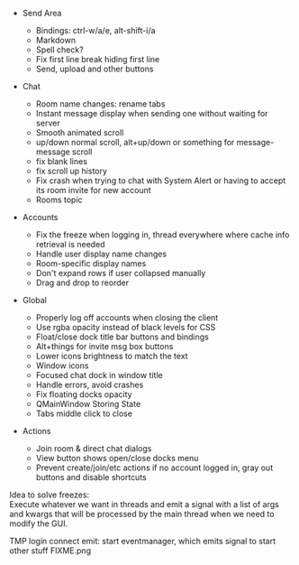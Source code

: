 - Send Area
  - Bindings: ctrl-w/a/e, alt-shift-i/a
  - Markdown
  - Spell check?
  - Fix first line break hiding first line
  - Send, upload and other buttons

- Chat
  - Room name changes: rename tabs
  - Instant message display when sending one without waiting for server
  - Smooth animated scroll
  - up/down normal scroll, alt+up/down or something for message-message scroll
  - fix blank lines
  - fix scroll up history
  - Fix crash when trying to chat with System Alert or having to accept its room
    invite for new account
  - Rooms topic

- Accounts
  - Fix the freeze when logging in,
    thread everywhere where cache info retrieval is needed
  - Handle user display name changes
  - Room-specific display names
  - Don't expand rows if user collapsed manually
  - Drag and drop to reorder

- Global
  - Properly log off accounts when closing the client
  - Use rgba opacity instead of black levels for CSS
  - Float/close dock title bar buttons and bindings
  - Alt+things for invite msg box buttons
  - Lower icons brightness to match the text
  - Window icons
  - Focused chat dock in window title
  - Handle errors, avoid crashes
  - Fix floating docks opacity
  - QMainWindow Storing State
  - Tabs middle click to close

- Actions
  - Join room & direct chat dialogs
  - View button shows open/close docks menu
  - Prevent create/join/etc actions if no account logged in,
    gray out buttons and disable shortcuts

Idea to solve freezes:  
Execute whatever we want in threads and emit a signal with a list of args
and kwargs that will be processed by the main thread when we need to modify
the GUI.

TMP
login connect emit: start eventmanager, which emits signal to start other stuff 
FIXME.png
